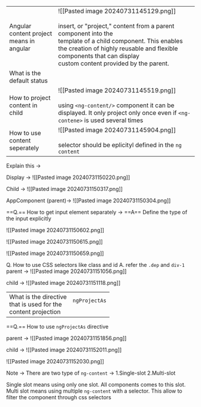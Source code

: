 
|                                              |                                                                                                                                                                                                                                                                                    |
| -------------------------------------------- | ---------------------------------------------------------------------------------------------------------------------------------------------------------------------------------------------------------------------------------------------------------------------------------- |
| Angular content project <br>means in angular | ![[Pasted image 20240731145129.png]]<br><br>insert, or "project," content from a parent component into the <br>template of a child component. This enables the creation of highly reusable and flexible components that can display <br>custom content provided by the parent.<br> |
| What is the default status                   |                                                                                                                                                                                                                                                                                    |
| How to project content in child              | ![[Pasted image 20240731145519.png]]<br><br>using `<ng-content/>`  component it can  be displayed. It  only project only once even if `<ng-contene>` is used several times                                                                                                         |
| How to use content seperately                | ![[Pasted image 20240731145904.png]]<br><br>selector should be eplicityl defined in the `ng content`                                                                                                                                                                               |
Explain this -> 

Display -> ![[Pasted image 20240731150220.png]]

Child -> 
![[Pasted image 20240731150317.png]]


AppComponent (parent)-> 
![[Pasted image 20240731150304.png]]



==Q.== How to get input element separately -> 
==A== Define the type of the input explicitly 

![[Pasted image 20240731150602.png]]

![[Pasted image 20240731150615.png]]

![[Pasted image 20240731150659.png]]

Q. How to use CSS selectors like class and id
A. refer the `.dep` and  `div-1`
parent -> 
![[Pasted image 20240731151056.png]]

child -> 
![[Pasted image 20240731151118.png]]



|                                                                       |                       |
| --------------------------------------------------------------------- | --------------------- |
| What is the directive <br>that is used for the <br>content projection | `ngProjectAs`<br><br> |
==Q.== How to use `ngProjectAs` directive

parent -> 
![[Pasted image 20240731151856.png]]

child -> 
![[Pasted image 20240731152011.png]]

![[Pasted image 20240731152030.png]]

Note -> There are two type of `ng-content` -> 
1.Single-slot 
2.Multi-slot 

Single slot means using only one slot. All components comes to this slot.
Multi slot means using multiple `ng-content` with a selector. This allow to filter the component through css selectors
